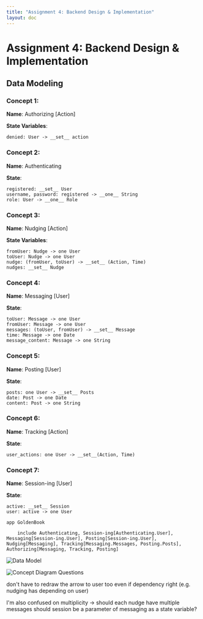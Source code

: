 ```yaml
---
title: "Assignment 4: Backend Design & Implementation"
layout: doc
---
```


# Assignment 4: Backend Design & Implementation

## Data Modeling

### Concept 1:

__Name__: Authorizing \[Action]

__State Variables__: 

    denied: User -> __set__ action

### Concept 2: 

__Name__: Authenticating

__State__:

    registered: __set__ User
    username, password: registered -> __one__ String
    role: User -> __one__ Role


### Concept 3:
__Name__: Nudging \[Action]

__State Variables__: 

    fromUser: Nudge -> one User
    toUser: Nudge -> one User
    nudge: (fromUser, toUser) -> __set__ (Action, Time)
    nudges: __set__ Nudge


### Concept 4:

__Name__: Messaging \[User]

__State__:

    toUser: Message -> one User
    fromUser: Message -> one User
    messages: (toUser, fromUser) -> __set__ Message
    time: Message -> one Date
    message_content: Message -> one String


### Concept 5:

__Name__: Posting \[User]

__State__:

    posts: one User -> __set__ Posts
    date: Post -> one Date
    content: Post -> one String

### Concept 6: 

__Name__: Tracking \[Action]

__State__:

    user_actions: one User -> __set__(Action, Time)

### Concept 7: 

__Name__: Session-ing \[User]

__State__:

    active: __set__ Session
    user: active -> one User

```
app GoldenBook
    
    include Authenticating, Session-ing[Authenticating.User], Messaging[Session-ing.User], Posting[Session-ing.User], Nudging[Messaging], Tracking[Messaging.Messages, Posting.Posts], Authorizing[Messaging, Tracking, Posting]
```

![Data Model](/assets/images/Assignments/DataModel.png)


![Concept Diagram](/assets/images/Assignments/ConceptDiagram.png)
Questions


don't have to redraw the arrow to user too even if dependency right (e.g. nudging has depending on user)

I'm also confused on multiplicity -> should each nudge have multiple messages
should session be a parameter of messaging as a state variable?